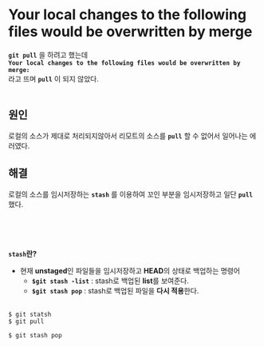 # **Your local changes to the following files would be overwritten by merge**

**`git pull`** 을 하려고 했는데 <br>
**`Your local changes to the following files would be overwritten by merge:`** <br>
라고 뜨며 **`pull`** 이 되지 않았다. <br><br>

## **원인**
로컬의 소스가 제대로 처리되지않아서 리모트의 소스를 **`pull`** 할 수 없어서 일어나는 에러였다. <br>


## **해결**
로컬의 소스를 임시저장하는 **`stash`** 를 이용하여 꼬인 부분을 임시저장하고 일단 **`pull`** 했다.
<br><br>

<br><br>

**`stash`란?**
- 현재 **unstaged**인 파일들을 임시저장하고 **HEAD**의 상태로 백업하는 명령어
     - **`$git stash -list`** : stash로 백업된 **list**를 보여준다.
     - **`$git stash pop`**  : stash로 백업된 파일을 **다시 적용**한다.
<br><br>

```git
$ git statsh
$ git pull

$ git stash pop
```





